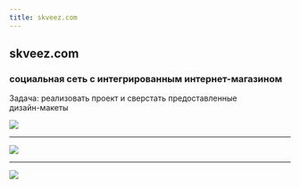 ```yaml
---
title: skveez.com
---
```


## skveez.com

### социальная сеть с&nbsp;интегрированным <nobr>интернет-магазином</nobr>

Задача: реализовать проект и&nbsp;сверстать предоставленные <nobr>дизайн-макеты</nobr>

![](/projects/skveez/main.png)

----

![](/projects/skveez/movie.png)

----

![](/projects/skveez/profile.png)
